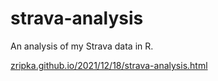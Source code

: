 # strava-analysis
An analysis of my Strava data in R.

[zripka.github.io/2021/12/18/strava-analysis.html](https://zripka.github.io/2021/12/18/strava-analysis.html)
